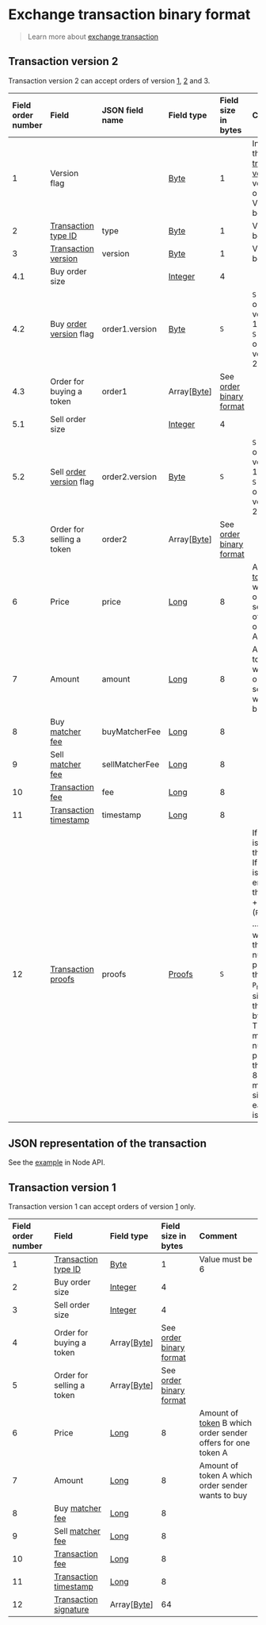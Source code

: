 # Exchange transaction binary format

> Learn more about [exchange transaction](/en/blockchain/transaction-type/exchange-transaction)

## Transaction version 2 <a id="transaction2"></a>

Transaction version 2 can accept orders of version [1](/en/blockchain/binary-format/order-binary-format#order1), [2](/en/blockchain/binary-format/order-binary-format#order2) and 3.

| Field order number | Field | JSON field name | Field type | Field size in bytes | Comment |
| :--- | :--- | :--- | :--- | :--- | :--- |
| 1 | Version flag | | [Byte](/en/blockchain/blockchain/blockchain-data-types) | 1 | Indicates the [transaction version](/en/blockchain/transaction/transaction-version) is version 2 or higher.<br>Value must be 0 |
| 2 | [Transaction type ID](/en/blockchain/transaction-type) | type | [Byte](/en/blockchain/blockchain/blockchain-data-types) | 1 | Value must be 7 |
| 3 | [Transaction version](/en/blockchain/transaction/transaction-version) | version | [Byte](/en/blockchain/blockchain/blockchain-data-types) | 1 | Value must be 2 |
| 4.1 | Buy order size |  | [Integer](/en/blockchain/blockchain/blockchain-data-types) | 4 |  |
| 4.2 | Buy [order version](/en/blockchain/binary-format/order-binary-format) flag | order1.version | [Byte](/en/blockchain/blockchain/blockchain-data-types) | `S` | `S` = 1 if the order version is 1.<br>`S` = 0 if the order version is 2 |
| 4.3 | Order for buying a token | order1 | Array[[Byte](/en/blockchain/blockchain/blockchain-data-types)] | See [order binary format](/en/blockchain/binary-format/order-binary-format) |  |
| 5.1 | Sell order size  |  | [Integer](/en/blockchain/blockchain/blockchain-data-types) | 4 |  |
| 5.2 | Sell [order version](/en/blockchain/binary-format/order-binary-format) flag | order2.version | [Byte](/en/blockchain/blockchain/blockchain-data-types) | `S` | `S` = 1 if the order version is 1.<br>`S` = 0 if the order version is 2 |
| 5.3 | Order for selling a token | order2 | Array[[Byte](/en/blockchain/blockchain/blockchain-data-types)] | See [order binary format](/en/blockchain/binary-format/order-binary-format) |  |
| 6 | Price | price | [Long](/en/blockchain/blockchain/blockchain-data-types) | 8 | Amount of [token](/en/blockchain/token) B which order sender offers for one token A |
| 7 | Amount | amount | [Long](/en/blockchain/blockchain/blockchain-data-types) | 8 | Amount of token A which order sender wants to buy |
| 8 | Buy [matcher fee](/en/blockchain/matcher-fee) | buyMatcherFee | [Long](/en/blockchain/blockchain/blockchain-data-types) | 8 |  |
| 9 | Sell [matcher fee](/en/blockchain/matcher-fee) | sellMatcherFee | [Long](/en/blockchain/blockchain/blockchain-data-types) | 8 |  |
| 10 | [Transaction fee](/en/blockchain/transaction/transaction-fee) | fee | [Long](/en/blockchain/blockchain/blockchain-data-types) | 8 |  |
| 11 | [Transaction timestamp](/en/blockchain/transaction/transaction-timestamp) | timestamp | [Long](/en/blockchain/blockchain/blockchain-data-types) | 8 |  |
| 12 | [Transaction proofs](/en/blockchain/transaction/transaction-proof) | proofs | [Proofs](/en/blockchain/transaction/transaction-proof) | `S` | If the array is empty, then `S`= 3. <br>If the array is not empty, then `S` = 3 + 2 × `N` + (`P`<sub>1</sub> + `P`<sub>2</sub> + ... + `P`<sub>n</sub>), where `N` is the number of proofs in the array, `P`<sub>n</sub> is the size on `N`-th proof in bytes. <br>The maximum number of proofs in the array is 8. The maximum size of each proof is 64 bytes |

## JSON representation of the transaction

See the [example](https://nodes.wavesnodes.com/transactions/info/csr25XQHT1c965Fg7cY2vJ7XHYVsudPYrUbdaFqgaqL) in Node API.

## Transaction version 1 <a id="transaction1"></a>

Transaction version 1 can accept orders of version [1](/en/blockchain/binary-format/order-binary-format#order1) only.

| Field order number | Field | Field type | Field size in bytes | Comment |
| :--- | :--- | :--- | :--- | :--- |
| 1 | [Transaction type ID](/en/blockchain/transaction-type) | [Byte](/en/blockchain/blockchain/blockchain-data-types) | 1 | Value must be 6 |
| 2 | Buy order size  | [Integer](/en/blockchain/blockchain/blockchain-data-types) | 4 |  |
| 3 | Sell order size | [Integer](/en/blockchain/blockchain/blockchain-data-types) | 4 |  |
| 4 | Order for buying a token | Array[[Byte](/en/blockchain/blockchain/blockchain-data-types)] | See [order binary format](/en/blockchain/binary-format/order-binary-format) |  |
| 5 | Order for selling a token | Array[[Byte](/en/blockchain/blockchain/blockchain-data-types)] | See [order binary format](/en/blockchain/binary-format/order-binary-format) |  |
| 6 | Price | [Long](/en/blockchain/blockchain/blockchain-data-types) | 8 | Amount of [token](/en/blockchain/token) B which order sender offers for one token A |
| 7 | Amount | [Long](/en/blockchain/blockchain/blockchain-data-types) | 8 | Amount of token A which order sender wants to buy |
| 8 | Buy [matcher fee](/en/blockchain/matcher-fee) | [Long](/en/blockchain/blockchain/blockchain-data-types) | 8 |  |
| 9 | Sell [matcher fee](/en/blockchain/matcher-fee) | [Long](/en/blockchain/blockchain/blockchain-data-types) | 8 |  |
| 10 | [Transaction fee](/en/blockchain/transaction/transaction-fee) | [Long](/en/blockchain/blockchain/blockchain-data-types) | 8 |  |
| 11 | [Transaction timestamp](/en/blockchain/transaction/transaction-timestamp) | [Long](/en/blockchain/blockchain/blockchain-data-types) | 8 |  |
| 12 | [Transaction signature](/en/blockchain/transaction/transaction-signature) | Array[[Byte](/en/blockchain/blockchain/blockchain-data-types)] | 64 |  | |
